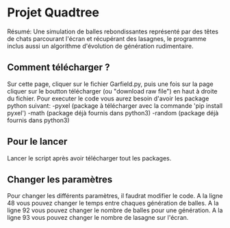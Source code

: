 # Projet Quadtree
Résumé: Une simulation de balles rebondissantes représenté par des têtes de chats parcourant l'écran et récupérant des lasagnes, le programme inclus aussi un algorithme d'évolution de génération rudimentaire.

## Comment télécharger ?
Sur cette page, cliquer sur le fichier Garfield.py, puis une fois sur la page cliquer sur le boutton télécharger (ou "download raw file") en haut à droite du fichier.
Pour executer le code vous aurez besoin d'avoir les package python suivant:
  -pyxel  (package à télécharger avec la commande 'pip install pyxel')
  -math   (package déjà fournis dans python3)
  -random (package déjà fournis dans python3)
  
## Pour le lancer

Lancer le script après avoir télécharger tout les packages.

## Changer les paramètres

Pour changer les différents paramètres, il faudrat modifier le code.
A la ligne 48 vous pouvez changer le temps entre chaques génération de balles.
A la ligne 92 vous pouvez changer le nombre de balles pour une génération.
A la ligne 93 vous pouvez changer le nombre de lasagne sur l'écran.

